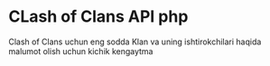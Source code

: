 # CLash of Clans API php
 Clash of Clans uchun eng sodda Klan va uning ishtirokchilari haqida malumot olish uchun kichik kengaytma
